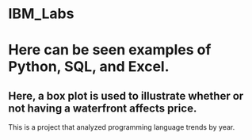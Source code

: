 # IBM_Labs

<html>
    <body>
      <h1>Here can be seen examples of Python, SQL, and Excel.</h2>
        <h2>Here, a box plot is used to illustrate whether or not having a waterfront affects price.</h2>
      <p>This is a project that analyzed programming language trends by year.</p>
    </body>
</html>
